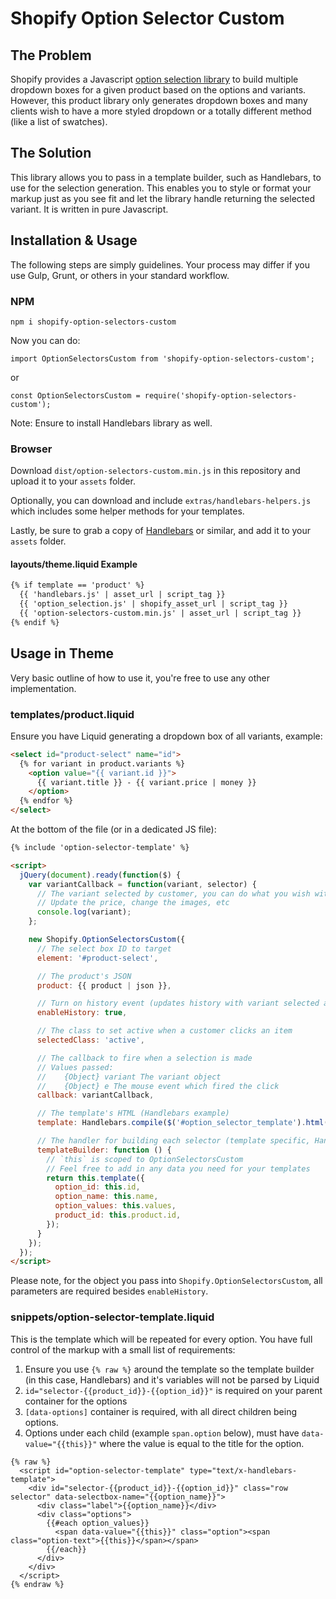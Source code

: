 # Shopify Option Selector Custom

## The Problem

Shopify provides a Javascript [option selection library](https://docs.shopify.com/themes/customization/products/use-products-with-multiple-options) to build multiple dropdown boxes for a given product based on the options and variants. However, this product library only generates dropdown boxes and many clients wish to have a more styled dropdown or a totally different method (like a list of swatches).

## The Solution

This library allows you to pass in a template builder, such as Handlebars, to use for the selection generation. This enables you to style or format your markup just as you see fit and let the library handle returning the selected variant. It is written in pure Javascript.

## Installation & Usage

The following steps are simply guidelines. Your process may differ if you use Gulp, Grunt, or others in your standard workflow.

### NPM

`npm i shopify-option-selectors-custom`

Now you can do:

`import OptionSelectorsCustom from 'shopify-option-selectors-custom';`

or

`const OptionSelectorsCustom = require('shopify-option-selectors-custom');`

Note: Ensure to install Handlebars library as well.

### Browser

Download `dist/option-selectors-custom.min.js` in this repository and upload it to your `assets` folder.

Optionally, you can download and include `extras/handlebars-helpers.js` which includes some helper methods for your templates.

Lastly, be sure to grab a copy of [Handlebars](handlebarsjs.com) or similar, and add it to your `assets` folder.

#### layouts/theme.liquid Example

```html
{% if template == 'product' %}
  {{ 'handlebars.js' | asset_url | script_tag }}
  {{ 'option_selection.js' | shopify_asset_url | script_tag }}
  {{ 'option-selectors-custom.min.js' | asset_url | script_tag }}
{% endif %}
```

## Usage in Theme

Very basic outline of how to use it, you're free to use any other implementation.

### templates/product.liquid

Ensure you have Liquid generating a dropdown box of all variants, example:

```html
<select id="product-select" name="id">
  {% for variant in product.variants %}
    <option value="{{ variant.id }}">
      {{ variant.title }} - {{ variant.price | money }}
    </option>
  {% endfor %}
</select>
```

At the bottom of the file (or in a dedicated JS file):

```html
{% include 'option-selector-template' %}

<script>
  jQuery(document).ready(function($) {
    var variantCallback = function(variant, selector) {
      // The variant selected by customer, you can do what you wish with the object
      // Update the price, change the images, etc
      console.log(variant);
    };

    new Shopify.OptionSelectorsCustom({
      // The select box ID to target
      element: '#product-select',

      // The product's JSON
      product: {{ product | json }},

      // Turn on history event (updates history with variant selected and updates URL)
      enableHistory: true,

      // The class to set active when a customer clicks an item
      selectedClass: 'active',

      // The callback to fire when a selection is made
      // Values passed:
      //    {Object} variant The variant object
      //    {Object} e The mouse event which fired the click
      callback: variantCallback,

      // The template's HTML (Handlebars example)
      template: Handlebars.compile($('#option_selector_template').html()),

      // The handler for building each selector (template specific, Handlebars example)
      templateBuilder: function () {
        // `this` is scoped to OptionSelectorsCustom
        // Feel free to add in any data you need for your templates
        return this.template({
          option_id: this.id,
          option_name: this.name,
          option_values: this.values,
          product_id: this.product.id,
        });
      }
    });
  });
</script>
```

Please note, for the object you pass into `Shopify.OptionSelectorsCustom`, all parameters are required besides `enableHistory`.

### snippets/option-selector-template.liquid

This is the template which will be repeated for every option. You have full control of the markup with a small list of requirements:

1. Ensure you use `{% raw %}` around the template so the template builder (in this case, Handlebars) and it's variables will not be parsed by Liquid
2. `id="selector-{{product_id}}-{{option_id}}"` is required on your parent container for the options
3. `[data-options]` container is required, with all direct children being options.
3. Options under each child (example `span.option` below), must have `data-value="{{this}}"` where the value is equal to the title for the option.

```
{% raw %}
  <script id="option-selector-template" type="text/x-handlebars-template">
    <div id="selector-{{product_id}}-{{option_id}}" class="row selector" data-selectbox-name="{{option_name}}">
      <div class="label">{{option_name}}</div>
      <div class="options">
        {{#each option_values}}
          <span data-value="{{this}}" class="option"><span class="option-text">{{this}}</span></span>
        {{/each}}
      </div>
    </div>
  </script>
{% endraw %}
```
